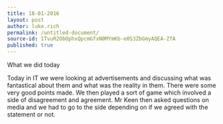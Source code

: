 ```yaml
---
title: 18-01-2016
layout: post
author: luke.rich
permalink: /untitled-document/
source-id: 1TvuR2ObOphxQpcmGfxN0MYmKb-e0S3ZbGmyAQEA-ZfA
published: true
---
```

What we did today 

Today in IT we were looking at advertisements and discussing what was fantastical about them and what was the reality in them. There were some very good points made. We then played a sort of game which involved a side of disagreement and agreement. Mr Keen then asked questions on media and we had to go to the side depending on if we agreed with the statement or not. 

